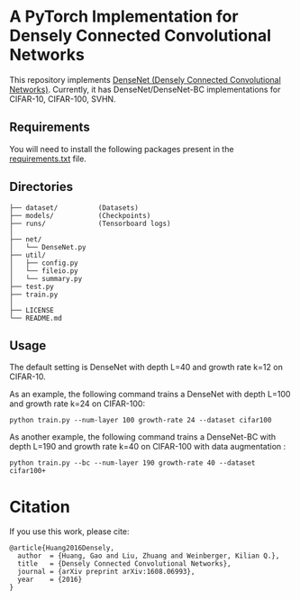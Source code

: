 # A PyTorch Implementation for Densely Connected Convolutional Networks

This repository implements [DenseNet (Densely Connected Convolutional Networks)](https://arxiv.org/abs/1608.06993).
Currently, it has DenseNet/DenseNet-BC implementations for CIFAR-10, CIFAR-100, SVHN.

## Requirements

You will need to install the following packages present in the [requirements.txt](./requirements.txt) file.

## Directories

```
├── dataset/          (Datasets)
├── models/           (Checkpoints)
├── runs/             (Tensorboard logs)
│
├── net/
│   └── DenseNet.py
├── util/
│   ├── config.py
│   └── fileio.py
│   └── summary.py
├── test.py
├── train.py
│
├── LICENSE
└── README.md
```

## Usage

The default setting is DenseNet with depth L=40 and growth rate k=12 on CIFAR-10.

As an example, the following command trains a DenseNet with depth L=100 and growth rate k=24 on CIFAR-100:

```
python train.py --num-layer 100 growth-rate 24 --dataset cifar100
```

As another example, the following command trains a DenseNet-BC with depth L=190 and growth rate k=40 on CIFAR-100 with data
augmentation :

```
python train.py --bc --num-layer 190 growth-rate 40 --dataset cifar100+
```

# Citation

If you use this work, please cite:

```
@article{Huang2016Densely,
  author  = {Huang, Gao and Liu, Zhuang and Weinberger, Kilian Q.},
  title   = {Densely Connected Convolutional Networks},
  journal = {arXiv preprint arXiv:1608.06993},
  year    = {2016}
}
```